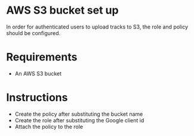 # AWS S3 bucket set up

In order for authenticated users to upload tracks
to S3, the role and policy should be configured.

# Requirements

- An AWS S3 bucket

# Instructions

- Create the policy after substituting the bucket name
- Create the role after substituting the Google client id
- Attach the policy to the role
